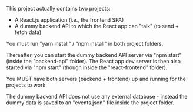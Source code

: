 This project actually contains two projects:
- A React.js application (i.e., the frontend SPA)
- A dummy backend API to which the React app can "talk" (to send + fetch data) 

You must run "yarn install" / "npm install" in both project folders.

Thereafter, you can start the dummy backend API server via "npm start" (inside the "backend-api" folder).
The React app dev server is then also started via "npm start" (though inside the "react-frontend" folder). 

You MUST have both servers (backend + frontend) up and running for the projects to work.

The dummy backend API does not use any external database - instead the dummy data is saved to an "events.json" file inside the project folder.
